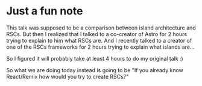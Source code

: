 # Just a fun note

This talk was supposed to be a comparison between island architecture and RSCs. But then I realized that I talked to a co-creator of Astro for 2 hours trying to explain to him what RSCs are. And I recently talked to a creator of one of the RSCs frameworks for 2 hours trying to explain what islands are...

So I figured it will probably take at least 4 hours to do my original talk :)

So what we are doing today instead is going to be "If you already know React/Remix how would you try to create RSCs?"

